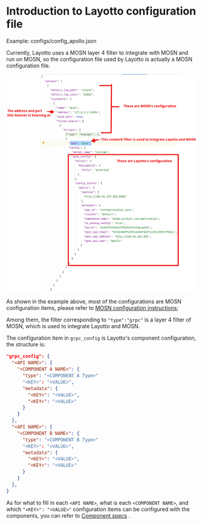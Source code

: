 # Introduction to Layotto configuration file
Example: configs/config_apollo.json

Currently, Layotto uses a MOSN layer 4 filter to integrate with MOSN and run on MOSN, so the configuration file used by Layotto is actually a MOSN configuration file.

![img.png](../../img/configuration/layotto/img.png)

As shown in the example above, most of the configurations are MOSN configuration items, please refer to [MOSN configuration instructions](https://mosn.io/docs/configuration/);

Among them, the filter corresponding to `"type":"grpc"` is a layer 4 filter of MOSN, which is used to integrate Layotto and MOSN.

The configuration item in `grpc_config` is Layotto's component configuration, the structure is:

```json
"grpc_config": {
  "<API NAME>": {
    "<COMPONENT A NAME>": {
      "type": "<COMPONENT A Type>"
      "<KEY>": "<VALUE>",
      "metadata": {
        "<KEY>": "<VALUE>",
        "<KEY>": "<VALUE>"
      }
    }
  },
  "<API NAME>": {
    "<COMPONENT B NAME>": {
      "type": "<COMPONENT B Type>"
      "<KEY>": "<VALUE>",
      "metadata": {
        "<KEY>": "<VALUE>",
        "<KEY>": "<VALUE>"
      }
    }
  },
}
```

As for what to fill in each `<API NAME>`, what is each `<COMPONENT NAME>`, and which `"<KEY>": "<VALUE>"` configuration items can be configured with the components, you can refer to [Component specs](en/component_specs/overview) .
